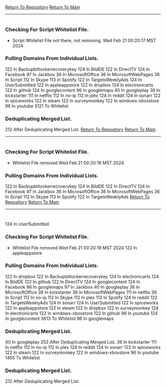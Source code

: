 [Return To Repository](https://github.com/DigitalWarrior/piholeparser/)
[Return To Main](https://github.com/DigitalWarrior/piholeparser/blob/master/RecentRunLogs/Mainlog.md)
____________________________________
# 
### Checking For Script Whitelist File.
* Script Whitelist File not there, not removing. Wed Feb 21 00:20:17 MST 2024
### Pulling Domains From Individual Lists.
122 In Backupbitlockerrecoverykey
124 In BildDE
122 In DirectTV
124 In Facebook
97 In Jackbox
36 In MicrosoftOffice
36 In MicrosoftWebPages
36 In Script
112 In Skype
113 In Spotify
122 In TargetsWeeklyAds
124 In UserSubmitted
122 In appleappstore
122 In dropbox
124 In electronicarts
122 In github
124 In googlecontent
96 In googlemaps
40 In googleplay
36 In kickstarter
111 In netflix
112 In no-ip
112 In plex
124 In reddit
124 In sonarr
122 In spiceworks
122 In steam
122 In surveymonkey
122 In windows-xboxstore
96 In youtube
3121 To Whitelist
### Deduplicating Merged List.
212 After Deduplicating Merged List.
[Return To Repository](https://github.com/DigitalWarrior/piholeparser/)
[Return To Main](https://github.com/DigitalWarrior/piholeparser/blob/master/RecentRunLogs/Mainlog.md)
____________________________________
# 
### Checking For Script Whitelist File.
* Whitelist File removed Wed Feb 21 00:20:18 MST 2024
### Pulling Domains From Individual Lists.
122 In Backupbitlockerrecoverykey
124 In BildDE
122 In DirectTV
124 In Facebook
97 In Jackbox
36 In MicrosoftOffice
36 In MicrosoftWebPages
36 In Script
112 In Skype
113 In Spotify
122 In TargetsWeeklyAds
[Return To Repository](https://github.com/DigitalWarrior/piholeparser/)
[Return To Main](https://github.com/DigitalWarrior/piholeparser/blob/master/RecentRunLogs/Mainlog.md)
____________________________________
# 
124 In UserSubmitted
### Checking For Script Whitelist File.
* Whitelist File removed Wed Feb 21 00:20:19 MST 2024
122 In appleappstore
### Pulling Domains From Individual Lists.
122 In dropbox
122 In Backupbitlockerrecoverykey
124 In electronicarts
124 In BildDE
122 In github
122 In DirectTV
124 In googlecontent
124 In Facebook
96 In googlemaps
97 In Jackbox
40 In googleplay
36 In MicrosoftOffice
36 In kickstarter
36 In MicrosoftWebPages
111 In netflix
36 In Script
112 In no-ip
112 In Skype
112 In plex
113 In Spotify
124 In reddit
122 In TargetsWeeklyAds
124 In sonarr
124 In UserSubmitted
122 In spiceworks
122 In appleappstore
122 In steam
122 In dropbox
122 In surveymonkey
124 In electronicarts
122 In windows-xboxstore
122 In github
96 In youtube
124 In googlecontent
3613 To Whitelist
96 In googlemaps
### Deduplicating Merged List.
40 In googleplay
252 After Deduplicating Merged List.
36 In kickstarter
111 In netflix
112 In no-ip
112 In plex
124 In reddit
124 In sonarr
122 In spiceworks
122 In steam
122 In surveymonkey
122 In windows-xboxstore
96 In youtube
1455 To Whitelist
### Deduplicating Merged List.
212 After Deduplicating Merged List.
